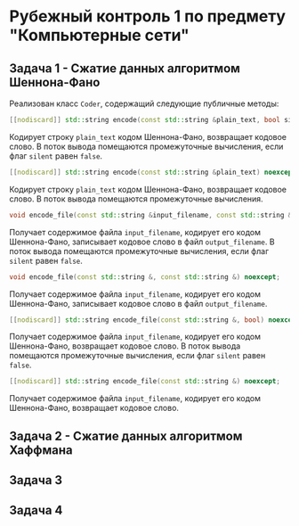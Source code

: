 # Рубежный контроль 1 по предмету "Компьютерные сети"
## Задача 1 - Сжатие данных алгоритмом Шеннона-Фано
Реализован класс `Coder`, содержащий следующие публичные методы:
```cpp
[[nodiscard]] std::string encode(const std::string &plain_text, bool silent) noexcept;
```
Кодирует строку `plain_text` кодом Шеннона-Фано, возвращает кодовое слово. В поток вывода помещаются промежуточные вычисления, если флаг `silent` равен `false`. 
```cpp
[[nodiscard]] std::string encode(const std::string &plain_text) noexcept;
```
Кодирует строку `plain_text` кодом Шеннона-Фано, возвращает кодовое слово. В поток вывода помещаются промежуточные вычисления.
```cpp
void encode_file(const std::string &input_filename, const std::string &output_filename, bool silent) noexcept;
```
Получает содержимое файла `input_filename`, кодирует его кодом Шеннона-Фано, записывает кодовое слово в файл `output_filename`. В поток вывода помещаются промежуточные вычисления, если флаг `silent` равен `false`.
```cpp
void encode_file(const std::string &, const std::string &) noexcept;
```
Получает содержимое файла `input_filename`, кодирует его кодом Шеннона-Фано, записывает кодовое слово в файл `output_filename`.
```cpp
[[nodiscard]] std::string encode_file(const std::string &, bool) noexcept;
```
Получает содержимое файла `input_filename`, кодирует его кодом Шеннона-Фано, возвращает кодовое слово. В поток вывода помещаются промежуточные вычисления, если флаг `silent` равен `false`.
```cpp
[[nodiscard]] std::string encode_file(const std::string &) noexcept;
```
Получает содержимое файла `input_filename`, кодирует его кодом Шеннона-Фано, возвращает кодовое слово.

## Задача 2 - Сжатие данных алгоритмом Хаффмана
## Задача 3
## Задача 4

